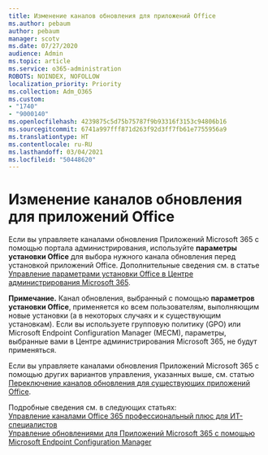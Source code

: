 ```yaml
---
title: Изменение каналов обновления для приложений Office
ms.author: pebaum
author: pebaum
manager: scotv
ms.date: 07/27/2020
audience: Admin
ms.topic: article
ms.service: o365-administration
ROBOTS: NOINDEX, NOFOLLOW
localization_priority: Priority
ms.collection: Adm_O365
ms.custom:
- "1740"
- "9000140"
ms.openlocfilehash: 4239875c5d75b75787f9b93316f3153c94806b16
ms.sourcegitcommit: 6741a997fff871d263f92d3ff7fb61e7755956a9
ms.translationtype: HT
ms.contentlocale: ru-RU
ms.lasthandoff: 03/04/2021
ms.locfileid: "50448620"
---
```

# <a name="change-update-channels-for-office-apps"></a>Изменение каналов обновления для приложений Office

Если вы управляете каналами обновления Приложений Microsoft 365 с помощью портала администрирования, используйте **параметры установки Office** для выбора нужного канала обновления перед установкой приложений Office. Дополнительные сведения см. в статье [Управление параметрами установки Office в Центре администрирования Microsoft 365](https://docs.microsoft.com/deployoffice/manage-software-download-settings-office-365).

**Примечание.** Канал обновления, выбранный с помощью **параметров установки Office**, применяется ко всем пользователям, выполняющим новые установки (а в некоторых случаях и к существующим установкам). Если вы используете групповую политику (GPO) или Microsoft Endpoint Configuration Manager (MECM), параметры, выбранные вами в Центре администрирования Microsoft 365, не будут применяться.

Если вы управляете каналами обновления Приложений Microsoft 365 с помощью других вариантов управления, указанных выше, см. статью [Переключение каналов обновления для существующих приложений Office](https://support.microsoft.com/help/3185078/how-to-switch-from-semi-annual-channel-to-monthly-channel).

Подробные сведения см. в следующих статьях:  
[Управление каналами Office 365 профессиональный плюс для ИТ-специалистов](https://techcommunity.microsoft.com/t5/office-365-blog/how-to-manage-office-365-proplus-channels-for-it-pros/ba-p/795813)  
[Управление обновлениями для Приложений Microsoft 365 с помощью Microsoft Endpoint Configuration Manager](https://docs.microsoft.com/deployoffice/manage-microsoft-365-apps-updates-configuration-manager)